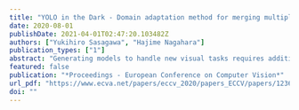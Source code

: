 ```yaml
---
title: "YOLO in the Dark - Domain adaptation method for merging multiple models -"
date: 2020-08-01
publishDate: 2021-04-01T02:47:20.103482Z
authors: ["Yukihiro Sasagawa", "Hajime Nagahara"]
publication_types: ["1"]
abstract: "Generating models to handle new visual tasks requires additional datasets, which take considerable effort to create. We propose a method of domain adaptation for merging multiple models with less effort than creating an additional dataset. This method merges pre-trained models in different domains using glue layers and a generative model, which feeds latent features to the glue layers to train them without an additional dataset. We also propose a generative model that is created by distilling knowledge from pre-trained models. This enables the dataset to be reused to create latent features for training the glue layers. We apply this method to object detection in a low-light situation. The YOLO- in-the-Dark model comprises two models, Learning-to-See-in-the-Dark model and YOLO. We present the proposed method and report the result of domain adaptation to detect objects from RAW short-exposure low-light images. The YOLO-in-the-Dark model uses fewer computing resources than the naive approach."
featured: false
publication: "*Proceedings - European Conference on Computer Vision*"
url_pdf: "https://www.ecva.net/papers/eccv_2020/papers_ECCV/papers/123660341.pdf"
doi: ""
---
```


